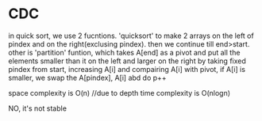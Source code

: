 # CDC
in quick sort, we use 2 fucntions. 'quicksort' to make 2 arrays on the left of pindex and 
on the right(exclusing pindex). then we continue till end>start.
other is 'partition' funtion, which takes A[end] as a pivot and put all the elements smaller than it on the left and larger on the
right by taking fixed pindex from start, increasing A[i] and compairing A[i] with pivot, if A[i] is smaller, we swap the A[pindex], A[i] abd do p++

space complexity is O(n)   //due to depth
time complexity is O(nlogn)

NO, it's not stable
